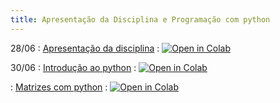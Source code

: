 ```yaml
---
title: Apresentação da Disciplina e Programação com python
---
```


28/06
: [Apresentação da disciplina](https://www.youtube.com/watch?v=jBLnYHBm-MU&list=PL__joaA2Kg3FYyN7k_ueF8MuYsTauaoBD&index=1)
  : <a href="https://githubtocolab.com/cn-ufpe/cn-ufpe.github.io/blob/master/material/CN_Aula_1.ipynb" target="_parent"><img src="https://colab.research.google.com/assets/colab-badge.svg" alt="Open in Colab"/></a>

30/06 
: [Introdução ao python](https://youtu.be/yXdaZLClHGk)
  : <a href="https://githubtocolab.com/cn-ufpe/cn-ufpe.github.io/blob/master/material/00_lista_python.ipynb" target="_parent"><img src="https://colab.research.google.com/assets/colab-badge.svg" alt="Open in Colab"/></a>
    
: [Matrizes com python](https://youtu.be/FgXrDIAlwpk)
  :  <a href="https://githubtocolab.com/cn-ufpe/cn-ufpe.github.io/blob/master/material/08_matrizes.ipynb" target="_parent"><img src="https://colab.research.google.com/assets/colab-badge.svg" alt="Open in Colab"/></a>
  

